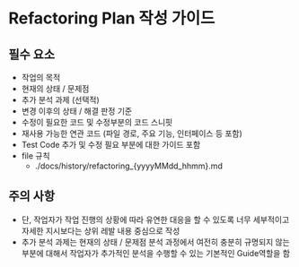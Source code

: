 # Refactoring Plan 작성 가이드

## 필수 요소

- 작업의 목적
- 현재의 상태 / 문제점
- 추가 분석 과제 (선택적)
- 변경 이후의 상태 / 해결 판정 기준
- 수정이 필요한 코드 및 수정부분의 코드 스니핏
- 재사용 가능한 연관 코드 (파일 경로, 주요 기능, 인터페이스 등 포함)
- Test Code 추가 및 수정 필요 부분에 대한 가이드 포함
- file 규칙
  - ./docs/history/refactoring\_{yyyyMMdd_hhmm}.md

## 주의 사항

- 단, 작업자가 작업 진행의 상황에 따라 유연한 대응을 할 수 있도록 너무 세부적이고 자세한 지시보다는 상위 레발 내용 중심으로 작성
- 추가 분석 과제는 현재의 상태 / 문제점 분석 과정에서 여전히 충분히 규명되지 않는 부분에 대해서 작업자가 추가적인 분석을 수행할 수 있는 기본적인 Guide역할을 함
